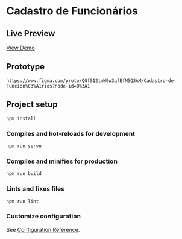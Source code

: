 # Cadastro de Funcionários

## Live Preview

<a href="https://desafio-cadastro-funcionario-628wuyo5w-alansods.vercel.app/#/">[View Demo](https://desafio-cadastro-funcionario-628wuyo5w-alansods.vercel.app/#/)</a>


## Prototype
```
https://www.figma.com/proto/QGfS12tmW6w3qfEfM5QSAM/Cadastro-de-Funcion%C3%A1rios?node-id=0%3A1
```

## Project setup
```
npm install
```

### Compiles and hot-reloads for development
```
npm run serve
```

### Compiles and minifies for production
```
npm run build
```

### Lints and fixes files
```
npm run lint
```

### Customize configuration
See [Configuration Reference](https://cli.vuejs.org/config/).
